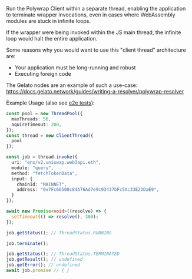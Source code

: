 Run the Polywrap Client within a separate thread, enabling the application to terminate wrapper invocations, even in cases where WebAssembly modules are stuck in infinite loops.

If the wrapper were being invoked within the JS main thread, the infinite loop would halt the entire application.

Some reasons why you would want to use this "client thread" architecture are:
- Your application must be long-running and robust
- Executing foreign code

The Gelato nodes are an example of such a use-case: https://docs.gelato.network/guides/writing-a-resolver/polywrap-resolver

Example Usage (also see [e2e tests](https://github.com/polywrap/demos/blob/main/client-threads/src/__tests__/e2e.spec.ts)):
```typescript
const pool = new ThreadPool({
  maxThreads: 50,
  aquireTimeout: 200,
});
const thread = new ClientThread({
  pool
});

const job = thread.invoke({
  uri: "ens/v2.uniswap.web3api.eth",
  module: "query",
  method: "fetchTokenData",
  input: {
    chainId: "MAINNET",
    address: "0x7Fc66500c84A76Ad7e9c93437bFc5Ac33E2DDaE9",
  }
});

await new Promise<void>((resolve) => {
  setTimeout(() => resolve(), 300);
});

job.getStatus(); // ThreadStatus.RUNNING

job.terminate();

job.getStatus(); // ThreadStatus.TERMINATED
job.getResult(); // undefined
job.getError(); // undefined
await job.promise // { }
```
